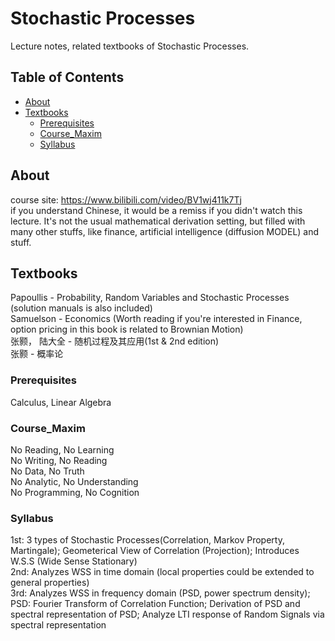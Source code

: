 # Stochastic Processes

Lecture notes, related textbooks of Stochastic Processes.

## Table of Contents

- [About](#about)
- [Textbooks](#textbooks)
  - [Prerequisites](#prerequisites)
  - [Course_Maxim](#course_maxim)
  - [Syllabus](#syllabus)

## About

course site: https://www.bilibili.com/video/BV1wj411k7Tj <br>
if you understand Chinese, it would be a remiss if you didn't watch this lecture. It's not the usual mathematical derivation setting, but filled with many other stuffs, like finance, artificial intelligence (diffusion MODEL) and stuff.

## Textbooks

Papoullis - Probability, Random Variables and Stochastic Processes (solution manuals is also included) <br>
Samuelson - Economics (Worth reading if you're interested in Finance, option pricing in this book is related to Brownian Motion)<br>
张颢， 陆大全 - 随机过程及其应用(1st & 2nd edition)<br>
张颢 - 概率论

### Prerequisites

Calculus, Linear Algebra

### Course_Maxim
No Reading, No Learning <br>
No Writing, No Reading <br>
No Data, No Truth <br>
No Analytic, No Understanding <br>
No Programming, No Cognition 

### Syllabus
1st: 3 types of Stochastic Processes(Correlation, Markov Property, Martingale); Geometerical View of Correlation (Projection); Introduces W.S.S (Wide Sense Stationary) <br>
2nd: Analyzes WSS in time domain (local properties could be extended to general properties) <br>
3rd: Analyzes WSS in frequency domain (PSD, power spectrum density); PSD: Fourier Transform of Correlation Function; Derivation of PSD and spectral representation of PSD; Analyze LTI response of Random Signals via spectral representation <br>
